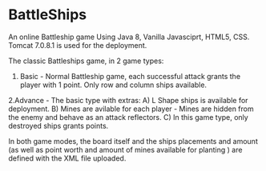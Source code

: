 # BattleShips
An online Battleship game
Using Java 8, Vanilla Javasciprt, HTML5, CSS.
Tomcat 7.0.8.1 is used for the deployment.

The classic Battleships game, in 2 game types:
1. Basic -  Normal Battleship game, each successful attack grants the player with 1 point. Only row and column ships available.

2.Advance - The basic type with extras: A) L Shape ships is available for deployment.
                                        B) Mines are avilable for each player - Mines are hidden from the enemy and behave as an attack
                                           reflectors.
                                        C) In this game type, only destroyed ships grants points.
                                        
In both game modes, the board itself and the ships placements and amount (as well as point worth and amount of mines available for planting ) are defined with the XML file uploaded.
